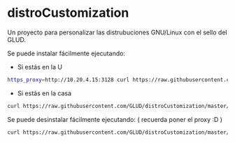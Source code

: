 # distroCustomization
Un proyecto para personalizar las distrubuciones GNU/Linux con el sello del GLUD.

Se puede instalar fácilmente ejecutando:
* Si estás en la U
```bash
https_proxy=http://10.20.4.15:3128 curl https://raw.githubusercontent.com/GLUD/distroCustomization/master/instalar.sh | bash
```
* Si estás en la casa
```bash
curl https://raw.githubusercontent.com/GLUD/distroCustomization/master/instalar.sh | bash
```

Se puede desinstalar fácilmente ejecutando: ( recuerda poner el proxy :D )
```bash
curl https://raw.githubusercontent.com/GLUD/distroCustomization/master/desinstalar.sh | bash
```


